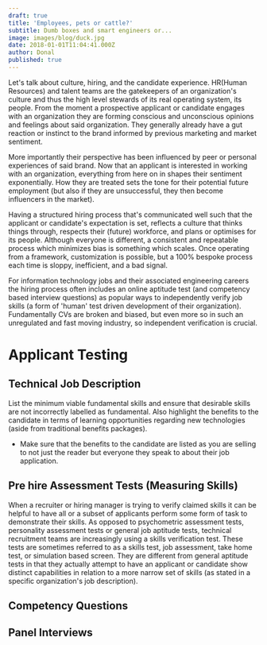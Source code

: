 ```yaml
---
draft: true
title: 'Employees, pets or cattle?'
subtitle: Dumb boxes and smart engineers or...
image: images/blog/duck.jpg
date: 2018-01-01T11:04:41.000Z
author: Donal
published: true
---
```

Let's talk about culture, hiring, and the candidate experience. HR(Human Resources) and talent teams are the gatekeepers of an organization's culture and thus the high level stewards of its real operating system, its people. From the moment a prospective applicant or candidate engages with an organization they are forming conscious and unconscious opinions and feelings about said organization. They generally already have a gut reaction or instinct to the brand informed by previous marketing and market sentiment.

More importantly their perspective has been influenced by peer or personal experiences of said brand. Now that an applicant is interested in working with an organization, everything from here on in shapes their sentiment exponentially. How they are treated sets the tone for their potential future employment (but also if they are unsuccessful, they then become influencers in the market).

Having a structured hiring process that's communicated well such that the applicant or candidate's expectation is set, reflects a culture that thinks things through, respects their (future) workforce, and plans or optimises for its people. Although everyone is different, a consistent and repeatable process which minimizes bias is something which scales. Once operating from a framework, customization is possible, but a 100% bespoke process each time is sloppy, inefficient, and a bad signal.

For information technology jobs and their associated engineering careers the hiring process often includes an online aptitude test (and competency based interview questions) as popular ways to independently verify job skills (a form of 'human' test driven development of their organization). Fundamentally CVs are broken and biased, but even more so in such an unregulated and fast moving industry, so independent verification is crucial.

# Applicant Testing

## Technical Job Description
List the minimum viable fundamental skills and ensure that desirable skills are not incorrectly labelled as fundamental. Also highlight the benefits to the candidate in terms of learning opportunities regarding new technologies (aside from traditional benefits packages). 

* Make sure that the benefits to the candidate are listed as you are selling to not just the reader but everyone they speak to about their job application.

## Pre hire Assessment Tests (Measuring Skills)
When a recruiter or hiring manager is trying to verify claimed skills it can be helpful to have all or a subset of applicants perform some form of task to demonstrate their skills. As opposed to psychometric assessment tests, personality assessment tests or general job aptitude tests, technical recruitment teams are increasingly using a skills verification test. These tests are sometimes referred to as a skills test, job assessment, take home test, or simulation based screen. They are different from general aptitude tests in that they actually attempt to have an applicant or candidate show distinct capabilities in relation to a more narrow set of skills (as stated in a specific organization's job description).

## Competency Questions

## Panel Interviews



